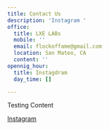 ```yaml
---
title: Contact Us
description: 'Instagram '
office:
  title: LXE LABs
  mobile: ''
  email: flockoffame@gmail.com
  location: San Mateo, CA
  content: ''
opennig_hour:
  title: Instagdram
  day_time: []

---
```

Testing Content

[Instagram](http://www.test.com "Instagram")